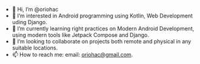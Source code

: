 - 👋 Hi, I’m @oriohac
- 👀 I’m interested in Android programming using Kotlin, Web Development uding Django.
- 🌱 I’m currently learning right practices on Modern Android Development, using modern tools like Jetpack Compose and Django.
- 💞️ I’m looking to collaborate on projects both remote and physical in any suitable locations.
- 📫 How to reach me: email: oriohac@gmail.com.

<!---
oriohac/oriohac is a ✨ special ✨ repository because its `README.md` (this file) appears on your GitHub profile.
You can click the Preview link to take a look at your changes.
--->
